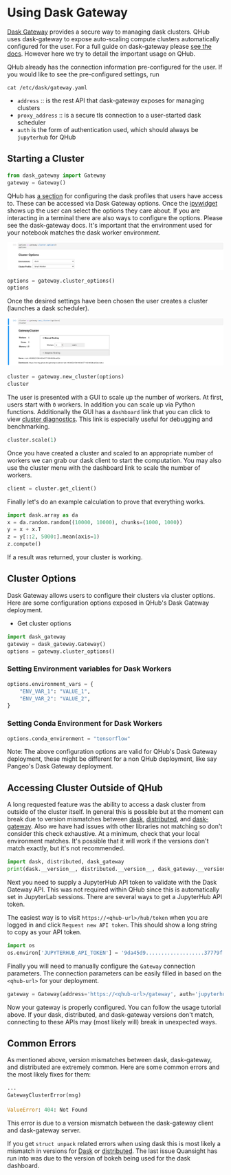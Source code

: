 # Using Dask Gateway

[Dask Gateway](https://gateway.dask.org/) provides a secure way to managing dask clusters. QHub uses dask-gateway to
expose auto-scaling compute clusters automatically configured for the user. For a full guide on dask-gateway please
[see the docs](https://gateway.dask.org/usage.html). However here we try to detail the important usage on QHub.

QHub already has the connection information pre-configured for the user. If you would like to see the pre-configured
settings, run

```shell
cat /etc/dask/gateway.yaml
```

- `address` :: is the rest API that dask-gateway exposes for managing clusters
- `proxy_address` :: is a secure tls connection to a user-started dask scheduler
- `auth` is the form of authentication used, which should always be `jupyterhub` for QHub

## Starting a Cluster

```python
from dask_gateway import Gateway
gateway = Gateway()
```

QHub has [a section](https://docs.qhub.dev/en/stable/source/installation/configuration.html#profiles) for configuring
the dask profiles that users have access to. These can be accessed via Dask Gateway options. Once the
[ipywidget](https://ipywidgets.readthedocs.io/en/latest/) shows up the user can select the options they care about. If
you are interacting in a terminal there are also ways to configure the options. Please see the dask-gateway docs. It's
important that the environment used for your notebook matches the dask worker environment.

![qhub dask options](../images/qhub_dask_cluster_options.png)

```python
options = gateway.cluster_options()
options
```

Once the desired settings have been chosen the user creates a cluster (launches a dask scheduler).

![qhub dask cluster start](../images/qhub_dask_cluster_start.png)

```python
cluster = gateway.new_cluster(options)
cluster
```

The user is presented with a GUI to scale up the number of workers. At first, users start with `0` workers. In addition
you can scale up via Python functions. Additionally the GUI has a `dashboard` link that you can click to view
[cluster diagnostics](https://docs.dask.org/en/latest/diagnostics-distributed.html). This link is especially useful for
debugging and benchmarking.

```python
cluster.scale(1)
```

Once you have created a cluster and scaled to an appropriate number of workers we can grab our dask client to start the
computation. You may also use the cluster menu with the dashboard link to scale the number of workers.

```python
client = cluster.get_client()
```

Finally let's do an example calculation to prove that everything works.

```python
import dask.array as da
x = da.random.random((10000, 10000), chunks=(1000, 1000))
y = x + x.T
z = y[::2, 5000:].mean(axis=1)
z.compute()
```

If a result was returned, your cluster is working.

## Cluster Options

Dask Gateway allows users to configure their clusters via cluster options. Here are some configuration options exposed
in QHub's Dask Gateway deployment.

- Get cluster options

```python
import dask_gateway
gateway = dask_gateway.Gateway()
options = gateway.cluster_options()
```

### Setting Environment variables for Dask Workers

```python
options.environment_vars = {
    "ENV_VAR_1": "VALUE_1",
    "ENV_VAR_2": "VALUE_2",
}
```

### Setting Conda Environment for Dask Workers

```python
options.conda_environment = "tensorflow"
```

Note: The above configuration options are valid for QHub's Dask Gateway deployment, these might be different for a non
QHub deployment, like say Pangeo's Dask Gateway deployment.

## Accessing Cluster Outside of QHub

A long requested feature was the ability to access a dask cluster from outside of the cluster itself. In general this is
possible but at the moment can break due to version mismatches between [dask](https://dask.org/),
[distributed](https://distributed.dask.org/en/latest/), and [dask-gateway](https://gateway.dask.org/). Also we have had
issues with other libraries not matching so don't consider this check exhaustive. At a minimum, check that your local
environment matches. It's possible that it will work if the versions don't match exactly, but it's not recommended.

```python
import dask, distributed, dask_gateway
print(dask.__version__, distributed.__version__, dask_gateway.__version__)
```

Next you need to supply a JupyterHub API token to validate with the Dask Gateway API. This was not required within QHub
since this is automatically set in JupyterLab sessions. There are several ways to get a JupyterHub API token.

The easiest way is to visit `https://<qhub-url>/hub/token` when you are logged in and click `Request new API token`.
This should show a long string to copy as your API token.

```python
import os
os.environ['JUPYTERHUB_API_TOKEN'] = '9da45d9...................37779f'
```

Finally you will need to manually configure the `Gateway` connection parameters. The connection parameters can be easily
filled in based on the `<qhub-url>` for your deployment.

```python
gateway = Gateway(address='https://<qhub-url>/gateway', auth='jupyterhub', proxy_address='tcp://<qhub-url>:8786')
```

Now your gateway is properly configured. You can follow the usage tutorial above. If your dask, distributed, and
dask-gateway versions don't match, connecting to these APIs may (most likely will) break in unexpected ways.

## Common Errors

As mentioned above, version mismatches between dask, dask-gateway, and distributed are extremely common. Here are some
common errors and the most likely fixes for them:

```python
...
GatewayClusterError(msg)

ValueError: 404: Not Found
```

This error is due to a version mismatch between the dask-gateway client and dask-gateway server.

If you get `struct unpack` related errors when using dask this is most likely a mismatch in versions for
[Dask](https://pypi.org/project/dask/) or [distributed](https://pypi.org/project/distributed/). The last issue Quansight
has run into was due to the version of bokeh being used for the dask dashboard.
